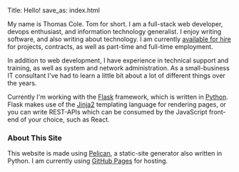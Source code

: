 Title: Hello!
save_as: index.html

My name is Thomas Cole. Tom for short. I am a full-stack web developer, devops enthusiast, and information technology generalist. I enjoy writing software, and also writing about technology. I am currently [available for hire](contact/) for projects, contracts, as well as part-time and full-time employment.

In addition to web development, I have experience in technical support and training, as well as system and network administration. As a small-business IT consultant I've had to learn a little bit about a lot of different things over the years.

Currently I'm working with the [Flask](https://palletsprojects.com/p/flask/) framework, which is written in [Python](https://www.python.org/). Flask makes use of the [Jinja2](https://palletsprojects.com/p/jinja/) templating language for rendering pages, or you can write REST-APIs which can be consumed by the JavaScript front-end of your choice, such as React.

### About This Site

This website is made using [Pelican](https://blog.getpelican.com/), a static-site generator also written in Python. I am currently using [GitHub Pages](https://pages.github.com) for hosting.
